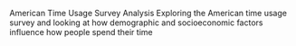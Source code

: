 American Time Usage Survey Analysis
Exploring the American time usage survey and looking at how demographic and socioeconomic factors influence how people spend their time
